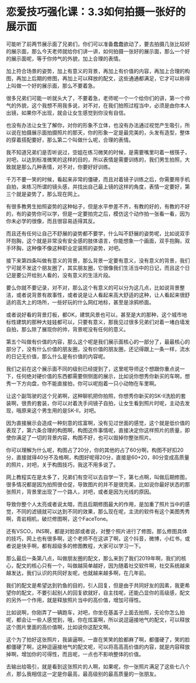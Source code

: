 # 恋爱技巧强化课：3.3如何拍摄一张好的展示面

可能听了前两节展示面了兄弟们，你们可以准备蠢蠢欲动了，要去拍摄几张比较好的展示面，那么今天老师就给你们讲一讲，如何拍摄一张好的展示面，那么一个好的展示面呢，等于你帅气的外貌，加上合理的表情。

加上符合场景的姿势，加上有意义的背景，再加上有价值的内容，再加上合理的构图，再加上后期的修图，再加上可以释放的配文，这些通通都满足，它才可以称得上叫做一个好的展示面，那么不要着急。

很多兄弟们可能一听就头大了，不要着急，老师呢一个一个给你们的讲，第一个帅气的外貌，这个我想不用我多说，对不对，在我们拍照过程当中，必须是由你本人出镜，如果你不出现，就会让女生感觉到你没有自信。

也没有办法让女生了解你，对你的形象不立体，也没有办法通过视觉产生吸引，所以说在拍摄展示面拍摄照片的那天，你的形象一定是最完美的，头发有造型，整体的穿着搭配要好，那么第二个叫做什么呢，合理的表情。

我不知道兄弟们是否听说过，空姐在练习微笑的时候，是需要嘴里叼着一根筷子，对吧，以达到标准微笑的这样的目的，所以表情是需要训练的，我们男生拍照，大致就是那么几种表情，对不对，你要好好训练。

千万不要一笑的时候，看起来非常的僵硬，而且对着镜子训练之后，你需要用手机自拍，来练习所谓的镜头感，并找出自己最上镜的这样的角度，表情一定要好，第三个就是姿势了，那么现在网上。

有很多教男生拍照姿势的这种帖子，但是水平参差不齐，有教的好的，有教的不好的，有的姿势你可以学，但是一定要拍完之后，模仿这个动作拍一张看一看，因为你未必学的很像，而且很容易适得其反。

而且还有任何让自己不舒展的姿势都不要学，什么叫不舒展的姿势呢，比如说双手环抱胸，这个就是非常没有安全感的肢体语言，你能想象一个画面，双手抱胸，双手环胸，这种像不像这种职业定装照的姿势，对吧。

接下来第四条叫做有意义的背景，那么背景一定要有意义，没有意义的背景，我们宁可就不发这个朋友圈了，其实朋友圈，它很像我们生活当中的日记，而且这个日记是要公开给别人看的，没有意义的生活片段。

要么你就不要记录，对不对，那么这个有意义的可以分为这几点，比如说背景整洁，或者说背景有故事性，或者说是让人看起来高大舒适的这种，让人看起来很舒适的高大上的场所，一些好玩的什么网红地标，甚至是涂鸦桥面。

或者说好看的背景灯板，都OK，建筑风景也可以，甚至是大的那种，这个城市地标性建筑的那种大娃娃都可以，只要有意义，那我见过很多兄弟们对着一堵白墙发自拍，那么除了展现你的帅，背景呢没有任何的意义。

第五个叫做有价值的内容，那么这个呢是我们展示面核心的一部分了，最最核心的部分了，没有什么价值的朋友圈，没有价值的朋友圈，还记得跟上一条一样，流水的日记无价值，那么什么是有价值的内容呢。

我们之前在这个展示面不同的级别已经提到了，这里呢导师这个想跟你重点说一下，任何绝对硬价值的东西都需要侧侧面的展示，比如说你想秀你新买的车啊，想秀一下方向盘，你不能直接拍，你可以呢抱着一只小动物在车里啊。

让这个副驾驶的这个兄弟啊，这种聊机把你拍照，你想秀你新买的SK-II洗脸的套装啊，很贵的套装，你可以对着洗手间镜子自拍，让女生看到照片时呢，主动去发现，哦原来这个男生用的是SK-II，对吧。

因为直接展示会造成一种刻意的炫富啊，没有见过世面的感觉，这个就是低价值的表现了，第六条合理的构图啊，构图这件事情呢，直接决定你这样照片的质量，即使你满足了一切的背景内容，构图不好，也可以毁掉你整张照片。

你可以理解为什么呢，构图占了20分，你的其他的占了60分啊，构图不好扣20分，直接就得40分不及格啊，构图好呢得20分，直接是60+20，80分变成高质量的照片，对吧，关于构图技巧，我这不用多说了。

网上教程实在是太多了，兄弟们有空可以去自学一下，第七点啊，叫做后期修图，很多情况都是因为拍照很仓促，导致图片的并不是很完美，比如说你最好状态的那张照片，背景里出现了一个路人，对吧，或者是因为光线的原因。

导致你整个人太亮或者说太暗，而且后期修图最大的作用，是加重了照片当中的感觉，不同的滤镜就可以达到不同的效果，那么现在呢，主流的软件有这个美图秀秀啊，青岩相机，破烂修图啊，这个FaceTone。

还有VSCO，INS啊，都是对脸部或者说，对整个照片进行了修图，那么修图具体的技巧，网上也有很多啊，这个老师不在这讲了啊，这个抖音，微博，小红书，或者说是快手啊，都有超级多的修图教程，大家可以学习一下。

那么最后一条第八点，叫做朋友圈的配文，那么来到了我们2019年啊，我们的核心，配文的核心只有一个，叫做越简单越好，因为随着社交软件啊，社交系统越来越发达，我们认识的共同好友呢，也就越来越多啊，在几年前。

我们的配文是希望达到钓鱼的目的，引人回复，但是由于共同好友的因素，我更希望你的配文，不要引起别人的回复欲就好，自主找呢，还能凸显你的高级感，配文的另外一个作用，就是释放照片当中的高价值，增加可得性。

比如说啊，你刚弄了一辆跑车，对吧，你坐在基盖子上面去拍照，无论你怎么拍呢，都会让一些人感觉到，哦，你在炫富啊，所以说逗逼接地气的配文，可以释放这个图片里面的高价值啊，比如说你这配文啊。

这个为了拍好这张照片，我装逼啊，一直在笑笑的脸都麻了啊，都僵硬了，笑的脸都僵硬了啊，这种逗逼接地气的配文呢，可以将高高高价值的内容，就是内容释放掉啊，增加你的可得性，而且呢，一点也不影响整体的价值。

去输出给吸引，就是看到这张照片的人啊，如果呢，你一张照片满足了这些七八个点，那么我相信这一定是你最高，最高级别的最高质量的一张朋友。

